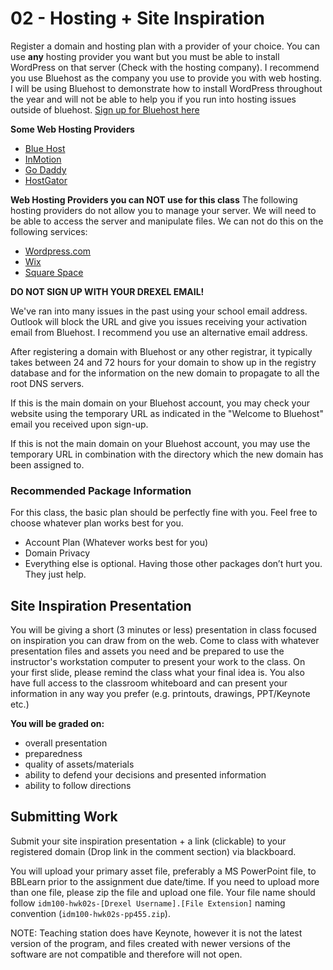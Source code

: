 # 02 - Hosting + Site Inspiration

Register a domain and hosting plan with a provider of your choice. 
You can use **any** hosting provider you want but you must be able to install WordPress on that server (Check with the hosting company). I recommend you use Bluehost as the company you use to provide you with web hosting. I will be using Bluehost to demonstrate how to install WordPress throughout the year and will not be able to help you if you run into hosting issues outside of bluehost. [Sign up for Bluehost here](https://www.bluehost.com/track/mrpaulphan)

**Some Web Hosting Providers**
- [Blue Host](https://www.bluehost.com/track/mrpaulphan)
- [InMotion](https://www.inmotionhosting.com/)
- [Go Daddy](https://www.godaddy.com/)
- [HostGator](https://www.hostgator.com/)

**Web Hosting Providers you can NOT use for this class**
The following hosting providers do not allow you to manage your server. We will need to be able to access the server and manipulate files. We can not do this on the following services:
- [Wordpress.com](https://wordpress.com/)
- [Wix](https://www.wix.com/)
- [Square Space](https://www.squarespace.com/?)


**DO NOT SIGN UP WITH YOUR DREXEL EMAIL!**

We've ran into many issues in the past using your school email address. Outlook will block the URL and give you issues receiving your activation email from Bluehost. I recommend you use an alternative email address. 

After registering a domain with Bluehost or any other registrar, it typically takes between 24 and 72 hours for your domain to show up in the registry database and for the information on the new domain to propagate to all the root DNS servers.

If this is the main domain on your Bluehost account, you may check your website using the temporary URL as indicated in the "Welcome to Bluehost" email you received upon sign-up.

If this is not the main domain on your Bluehost account, you may use the temporary URL in combination with the directory which the new domain has been assigned to.

### Recommended Package Information 

For this class, the basic plan should be perfectly fine with you. Feel free to choose whatever plan works best for you. 

- Account Plan (Whatever works best for you)
- Domain Privacy 
- Everything else is optional. Having those other packages don’t hurt you. They just help. 

## Site Inspiration Presentation 
You will be giving a short (3 minutes or less) presentation in class focused on inspiration you can draw from on the web. Come to class with whatever presentation files and assets you need and be prepared to use the instructor's workstation computer to present your work to the class. On your first slide, please remind the class what your final idea is.  You also have full access to the classroom whiteboard and can present your information in any way you prefer (e.g. printouts, drawings, PPT/Keynote etc.)

**You will be graded on:**

- overall presentation
- preparedness
- quality of assets/materials
- ability to defend your decisions and presented information
- ability  to follow directions


## Submitting Work

Submit your site inspiration presentation + a link (clickable) to your registered domain (Drop link in the comment section) via blackboard.

You will upload your primary asset file, preferably a MS PowerPoint file, to BBLearn prior to the assignment due date/time. If you need to upload more than one file, please zip the file and upload one file. Your file name should follow `idm100-hwk02s-[Drexel Username].[File Extension]` naming convention (`idm100-hwk02s-pp455.zip`). 

NOTE: Teaching station does have Keynote, however it is not the latest version of the program, and files created with newer versions of the software are not compatible and therefore will not open.
